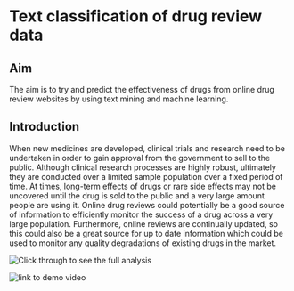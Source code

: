 # Text classification of drug review data

## Aim

The aim is to try and predict the effectiveness of drugs from online drug review websites by using text mining and machine learning.

## Introduction

When new medicines are developed, clinical trials and research need to be undertaken in order to gain approval from the government to sell to the public. Although clinical research processes are highly robust, ultimately they are conducted over a limited sample population over a fixed period of time. At times, long-term effects of drugs or rare side effects may not be uncovered until the drug is sold to the public and a very large amount people are using it. Online drug reviews could potentially be a good source of information to efficiently monitor the success of a drug across a very large population. Furthermore, online reviews are continually updated, so this could also be a great source for up to date information which could be used to monitor any quality degradations of existing drugs in the market.


![Click through to see the full analysis](https://github.com/spacecatbug/drug-reviews-text-classification/blob/master/DrugReviewClassification.ipynb)


![link to demo video](./TextClassificationDemo.gif)
